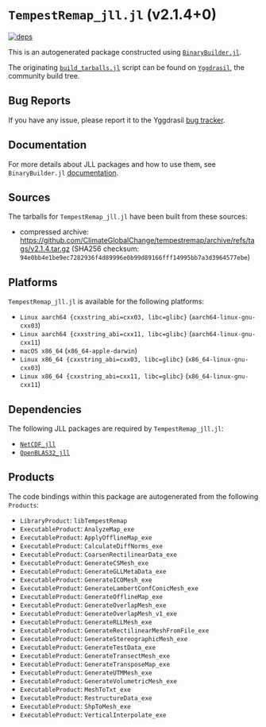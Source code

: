 # `TempestRemap_jll.jl` (v2.1.4+0)

[![deps](https://juliahub.com/docs/TempestRemap_jll/deps.svg)](https://juliahub.com/ui/Packages/TempestRemap_jll/PtUMK?page=2)

This is an autogenerated package constructed using [`BinaryBuilder.jl`](https://github.com/JuliaPackaging/BinaryBuilder.jl).

The originating [`build_tarballs.jl`](https://github.com/JuliaPackaging/Yggdrasil/blob/eac9dfd08593b59e084db1e36ae326f540481f18/T/TempestRemap/build_tarballs.jl) script can be found on [`Yggdrasil`](https://github.com/JuliaPackaging/Yggdrasil/), the community build tree.

## Bug Reports

If you have any issue, please report it to the Yggdrasil [bug tracker](https://github.com/JuliaPackaging/Yggdrasil/issues).

## Documentation

For more details about JLL packages and how to use them, see `BinaryBuilder.jl` [documentation](https://docs.binarybuilder.org/stable/jll/).

## Sources

The tarballs for `TempestRemap_jll.jl` have been built from these sources:

* compressed archive: https://github.com/ClimateGlobalChange/tempestremap/archive/refs/tags/v2.1.4.tar.gz (SHA256 checksum: `94e0bb4e1be9ec7282936f4d89996e0b99d89166fff14995bb7a3d3964577ebe`)

## Platforms

`TempestRemap_jll.jl` is available for the following platforms:

* `Linux aarch64 {cxxstring_abi=cxx03, libc=glibc}` (`aarch64-linux-gnu-cxx03`)
* `Linux aarch64 {cxxstring_abi=cxx11, libc=glibc}` (`aarch64-linux-gnu-cxx11`)
* `macOS x86_64` (`x86_64-apple-darwin`)
* `Linux x86_64 {cxxstring_abi=cxx03, libc=glibc}` (`x86_64-linux-gnu-cxx03`)
* `Linux x86_64 {cxxstring_abi=cxx11, libc=glibc}` (`x86_64-linux-gnu-cxx11`)

## Dependencies

The following JLL packages are required by `TempestRemap_jll.jl`:

* [`NetCDF_jll`](https://github.com/JuliaBinaryWrappers/NetCDF_jll.jl)
* [`OpenBLAS32_jll`](https://github.com/JuliaBinaryWrappers/OpenBLAS32_jll.jl)

## Products

The code bindings within this package are autogenerated from the following `Products`:

* `LibraryProduct`: `libTempestRemap`
* `ExecutableProduct`: `AnalyzeMap_exe`
* `ExecutableProduct`: `ApplyOfflineMap_exe`
* `ExecutableProduct`: `CalculateDiffNorms_exe`
* `ExecutableProduct`: `CoarsenRectilinearData_exe`
* `ExecutableProduct`: `GenerateCSMesh_exe`
* `ExecutableProduct`: `GenerateGLLMetaData_exe`
* `ExecutableProduct`: `GenerateICOMesh_exe`
* `ExecutableProduct`: `GenerateLambertConfConicMesh_exe`
* `ExecutableProduct`: `GenerateOfflineMap_exe`
* `ExecutableProduct`: `GenerateOverlapMesh_exe`
* `ExecutableProduct`: `GenerateOverlapMesh_v1_exe`
* `ExecutableProduct`: `GenerateRLLMesh_exe`
* `ExecutableProduct`: `GenerateRectilinearMeshFromFile_exe`
* `ExecutableProduct`: `GenerateStereographicMesh_exe`
* `ExecutableProduct`: `GenerateTestData_exe`
* `ExecutableProduct`: `GenerateTransectMesh_exe`
* `ExecutableProduct`: `GenerateTransposeMap_exe`
* `ExecutableProduct`: `GenerateUTMMesh_exe`
* `ExecutableProduct`: `GenerateVolumetricMesh_exe`
* `ExecutableProduct`: `MeshToTxt_exe`
* `ExecutableProduct`: `RestructureData_exe`
* `ExecutableProduct`: `ShpToMesh_exe`
* `ExecutableProduct`: `VerticalInterpolate_exe`
